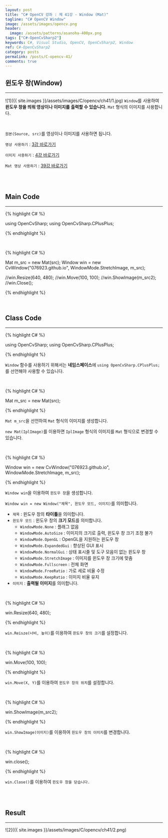 ```yaml
---
layout: post
title: "C# OpenCV 강좌 : 제 41강 - Window (Mat)"
tagline: "C# OpenCV Window"
image: /assets/images/opencv.png
header:
  image: /assets/patterns/asanoha-400px.png
tags: ["C#-OpenCvSharp2"]
keywords: C#, Visual Studio, OpenCV, OpenCvSharp2, Window
ref: C#-OpenCvSharp2
category: posts
permalink: /posts/C-opencv-41/
comments: true
---
```


## 윈도우 창(Window) ##
----------

![1]({{ site.images }}/assets/images/C/opencv/ch41/1.jpg)
`Window`를 사용하여 **윈도우 창을 띄워 영상이나 이미지를 출력할 수 있습니다.** `Mat` 형식의 이미지를 사용합니다.

<br>

`원본(Source, src)`를 영상이나 이미지를 사용하면 됩니다.

`영상 사용하기` : [3강 바로가기][3강]

`이미지 사용하기` : [4강 바로가기][4강]

`Mat 영상 사용하기` : [39강 바로가기][39강]

<br>
<br>

## Main Code ##
----------

{% highlight C# %}

using OpenCvSharp;
using OpenCvSharp.CPlusPlus;

{% endhighlight %}

<br>

{% highlight C# %}

Mat m_src = new Mat(src);
Window win = new CvWindow("076923.github.io", WindowMode.StretchImage, m_src);

//win.Resize(640, 480);
//win.Move(100, 100);
//win.ShowImage(m_src2);
//win.Close();

{% endhighlight %}

<br>

## Class Code ##
----------

{% highlight C# %}

using OpenCvSharp;
using OpenCvSharp.CPlusPlus;

{% endhighlight %}

`Window` 함수를 사용하기 위해서는 **네임스페이스**에 `using OpenCvSharp.CPlusPlus;`를 선언해야 사용할 수 있습니다.

<br>

{% highlight C# %}

Mat m_src = new Mat(src);

{% endhighlight %}

`Mat m_src`을 선언하여 `Mat` 형식의 이미지를 생성합니다.

`new Mat(IplImage)`를 이용하면 `IplImage` 형식의 이미지를 `Mat` 형식으로 변경할 수 있습니다.

<br>

{% highlight C# %}

Window win = new CvWindow("076923.github.io", WindowMode.StretchImage, m_src);

{% endhighlight %}

`Window win`을 이용하여 `윈도우 창`을 생성합니다.

`Window win = new Window("제목", 윈도우 모드, 이미지)`를 의미합니다.

* `제목` :  윈도우 창의 **타이틀**을 의미합니다.
* `윈도우 모드` : 윈도우 창의 **크기 모드**를 의미합니다.
    * `WindowMode.None` : 플래그 없음
    * `WindowMode.AutoSize` : 이미지의 크기로 출력, 윈도우 창 크기 조정 불가
    * `WindowMode.OpenGL` : OpenGL을 지원하는 윈도우 창
    * `WindowMode.ExpandedGui` : 향상된 GUI 표시
    * `WindowMode.NormalGui` : 상태 표시줄 및 도구 모음이 없는 윈도우 창
    * `WindowMode.StretchImage` : 이미지를 윈도우 창 크기에 맞춤
    * `WindowMode.Fullscreen` : 전체 화면
    * `WindowMode.FreeRatio` : 가로 세로 비율 수정
    * `WindowMode.KeepRatio` : 이미지 비율 유지
* `이미지` : **출력될 이미지**를 의미합니다.

<br>

{% highlight C# %}

win.Resize(640, 480);

{% endhighlight %}

`win.Reisze(너비, 높이)`를 이용하여 `윈도우 창의 크기`를 설정합니다.

<br>

{% highlight C# %}

win.Move(100, 100);

{% endhighlight %}

`win.Move(X, Y)`를 이용하여 `윈도우 창의 위치`를 설정합니다.

<br>

{% highlight C# %}

win.ShowImage(m_src2);

{% endhighlight %}

`win.ShowImage(이미지)`를 이용하여 `윈도우 창의 이미지`를 변경합니다.

<br>

{% highlight C# %}

win.close();

{% endhighlight %}

`win.Close()`를 이용하여 `윈도우 창을 닫습니다.`

<br>
<br>

## Result ##
----------
![2]({{ site.images }}/assets/images/C/opencv/ch41/2.png)

[3강]: https://076923.github.io/posts/C-opencv-3/
[4강]: https://076923.github.io/posts/C-opencv-4/
[39강]: https://076923.github.io/posts/C-opencv-39/
